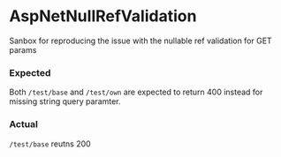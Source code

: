 # AspNetNullRefValidation
Sanbox for reproducing the issue with the nullable ref validation for GET params

### Expected
Both `/test/base` and `/test/own` are expected to return 400 instead for missing string query paramter.

### Actual
`/test/base` reutns 200
